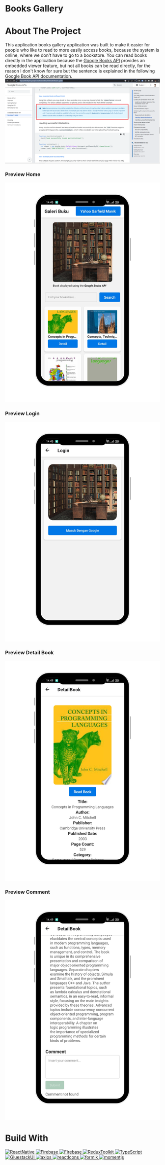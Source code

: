 # Books Gallery

# About The Project

This application books gallery application was built to make it easier for people who like to read to more easily access books, because the system is online, where we don't have to go to a bookstore. You can read books directly in the application because the <a href="https://developers.google.com/books/docs/v1/getting_started" target="blank">Google Books API</a> provides an embedded viewer feature, but not all books can be read directly, for the reason I don't know for sure but the sentence is explained in the following Google Book API documentation.
![PREVIEW-HOME!](./public/assets/images/embed-viewer-issue.png)

### Preview Home

![PREVIEW-HOME!](./public/assets/images/home_login.png)

### Preview Login

![PREVIEW-HOME!](./public/assets/images/login.png)

### Preview Detail Book

![PREVIEW-DETAIL-BOOK!](./public/assets/images/detail-1.png)

### Preview Comment

![PREVIEW-DETAIL-BOOK!](./public/assets/images/detail-2.png)

# Build With

<a href="https://reactnative.dev/" target="_blank"><img alt="ReactNative" src="https://img.shields.io/badge/ReactNative-white.svg?logo=react&logoColor=black">
</a>
<a href="https://firebase.google.com" target="_blank"><img alt="Firebase" src="https://img.shields.io/badge/Firebase-blue.svg?logo=firebase&logoColor=orange">
</a>
<a href="https://developers.google.com/books" target="_blank"><img alt="Firebase" src="https://img.shields.io/badge/Books%20API-success.svg?logo=google&logoColor=informational">
</a>
<a href="https://redux-toolkit.js.org/introduction/getting-started" target="_blank"><img alt="ReduxToolkit" src="https://img.shields.io/badge/Redux%20Toolkit-black.svg?logo=redux&logoColor=blueviolet">
</a>
<a href="https://www.typescriptlang.org/" target="_blank"><img alt="TypeScript" src="https://img.shields.io/badge/TypeScript-black.svg?logo=typescript&logoColor=blue">
</a>
<a href="https://gluestack.io/" target="_blank"><img alt="GluestackUI" src="https://img.shields.io/badge/daisy%20UI-white.svg?logo=gluestackui&logoColor=blueviolet">
</a>
<a href="https://axios-http.com/docs/intro" target="_blank"><img alt="axios" src="https://img.shields.io/badge/axios-white.svg?logo=axios&logoColor=blueviolet">
</a>
<a href="https://react-icons.github.io/react-icons/" target="_blank"><img alt="reactIcons" src="https://img.shields.io/badge/React%20Icons-white.svg?logo=react&logoColor=blue">
</a>
<a href="https://formik.org/" target="_blank"><img alt="formik" src="https://img.shields.io/badge/formik-blueviolet.svg?logo=formik&logoColor=blueviolet">
</a>
<a href="https://momentjs.com/" target="_blank"><img alt="momentjs" src="https://img.shields.io/badge/momentjs-white.svg?logo=momentjs&logoColor=white">
</a>
